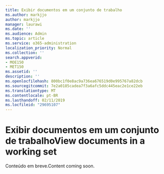 ```yaml
---
title: Exibir documentos em um conjunto de trabalho
ms.author: markjjo
author: markjjo
manager: laurawi
ms.date: ''
ms.audience: Admin
ms.topic: article
ms.service: o365-administration
localization_priority: Normal
ms.collection: ''
search.appverid:
- MOE150
- MET150
ms.assetid: ''
description: ''
ms.openlocfilehash: 800bc1f0e8ac9a736ea676519d0e995767a82dcb
ms.sourcegitcommit: 7e2a0185cadea7f3a6afc5ddc445eac2e1ce22eb
ms.translationtype: MT
ms.contentlocale: pt-BR
ms.lasthandoff: 02/11/2019
ms.locfileid: "29695107"
---
```

# <a name="view-documents-in-a-working-set"></a><span data-ttu-id="0ef5c-102">Exibir documentos em um conjunto de trabalho</span><span class="sxs-lookup"><span data-stu-id="0ef5c-102">View documents in a working set</span></span>

<span data-ttu-id="0ef5c-103">Conteúdo em breve.</span><span class="sxs-lookup"><span data-stu-id="0ef5c-103">Content coming soon.</span></span>